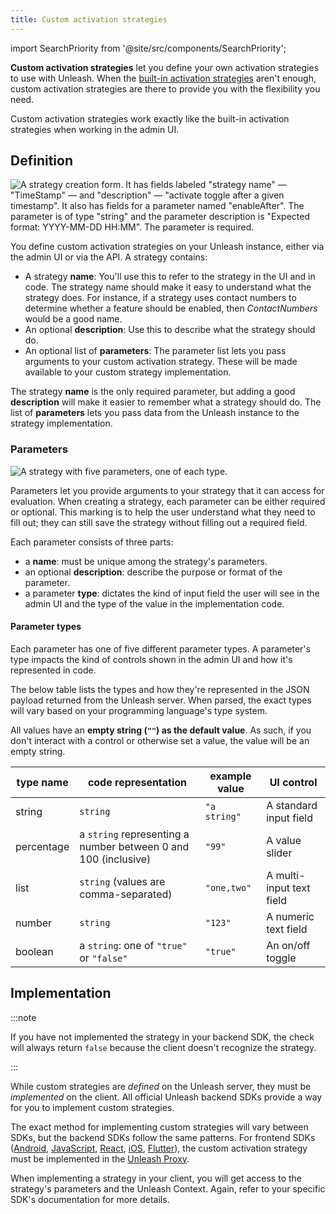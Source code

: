 ```yaml
---
title: Custom activation strategies
---
```


import SearchPriority from '@site/src/components/SearchPriority';

<SearchPriority level="medium" />

**Custom activation strategies** let you define your own activation strategies to use with Unleash. When the [built-in activation strategies](../reference/activation-strategies.md) aren't enough, custom activation strategies are there to provide you with the flexibility you need.

Custom activation strategies work exactly like the built-in activation strategies when working in the admin UI.

## Definition

![A strategy creation form. It has fields labeled "strategy name" — "TimeStamp" — and "description" — "activate toggle after a given timestamp". It also has fields for a parameter named "enableAfter". The parameter is of type "string" and the parameter description is "Expected format: YYYY-MM-DD HH:MM". The parameter is required.](/img/timestamp_create_strategy.png)

You define custom activation strategies on your Unleash instance, either via the admin UI or via the API. A strategy contains:

- A strategy **name**: You'll use this to refer to the strategy in the UI and in code. The strategy name should make it easy to understand what the strategy does. For instance, if a strategy uses contact numbers to determine whether a feature should be enabled, then _ContactNumbers_ would be a good name.
- An optional **description**: Use this to describe what the strategy should do.
- An optional list of **parameters**: The parameter list lets you pass arguments to your custom activation strategy. These will be made available to your custom strategy implementation.

The strategy **name** is the only required parameter, but adding a good **description** will make it easier to remember what a strategy should do. The list of **parameters** lets you pass data from the Unleash instance to the strategy implementation.

### Parameters

![A strategy with five parameters, one of each type.](/img/strategy-parameters-ui-controls.png)

Parameters let you provide arguments to your strategy that it can access for evaluation. When creating a strategy, each parameter can be either required or optional. This marking is to help the user understand what they need to fill out; they can still save the strategy without filling out a required field.

Each parameter consists of three parts:

- a **name**: must be unique among the strategy's parameters.
- an optional **description**: describe the purpose or format of the parameter.
- a parameter **type**: dictates the kind of input field the user will see in the admin UI and the type of the value in the implementation code.

#### Parameter types

Each parameter has one of five different parameter types. A parameter's type impacts the kind of controls shown in the admin UI and how it's represented in code.

The below table lists the types and how they're represented in the JSON payload returned from the Unleash server. When parsed, the exact types will vary based on your programming language's type system.

All values have an **empty string (`""`) as the default value**. As such, if you don't interact with a control or otherwise set a value, the value will be an empty string.

| type name | code representation | example value | UI control |
| --- | --- | --- | --- |
| string | `string` | `"a string"` | A standard input field |
| percentage | a `string` representing a number between 0 and 100 (inclusive) | `"99"` | A value slider |
| list | `string` (values are comma-separated) | `"one,two"` | A multi-input text field |
| number | `string` | `"123"` | A numeric text field |
| boolean | a `string`: one of `"true"` or `"false"` | `"true"` | An on/off toggle |

## Implementation

:::note

If you have not implemented the strategy in your backend SDK, the check will always return `false` because the client doesn't recognize the strategy.

:::

While custom strategies are _defined_ on the Unleash server, they must be _implemented_ on the client. All official Unleash backend SDKs provide a way for you to implement custom strategies.

The exact method for implementing custom strategies will vary between SDKs, but the backend SDKs follow the same patterns. For frontend SDKs ([Android](/docs/generated/sdks/frontend/android.md), [JavaScript](/docs/generated/sdks/frontend/javascript-browser.md), [React](/docs/generated/sdks/frontend/react.md), [iOS](/docs/generated/sdks/frontend/ios.md), [Flutter](/docs/generated/sdks/frontend/flutter.md)), the custom activation strategy must be implemented in the [Unleash Proxy](../generated/unleash-proxy.md).

When implementing a strategy in your client, you will get access to the strategy's parameters and the Unleash Context. Again, refer to your specific SDK's documentation for more details.
